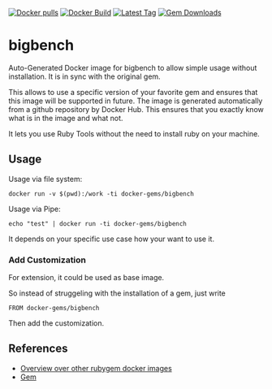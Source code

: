 [![Docker pulls](https://img.shields.io/docker/pulls/rubygem/bigbench.svg)](https://hub.docker.com/r/rubygem/bigbench/)
[![Docker Build](https://img.shields.io/docker/automated/rubygem/bigbench.svg)](https://hub.docker.com/r/rubygem/bigbench/)
[![Latest Tag](https://img.shields.io/github/tag/docker-rubygem/bigbench.svg)](https://hub.docker.com/r/rubygem/bigbench/)
[![Gem Downloads](https://img.shields.io/gem/dt/bigbench.svg)](https://rubygems.org/gems/bigbench/)
# bigbench

Auto-Generated Docker image for bigbench to allow simple usage without installation.
It is in sync with the original gem.

This allows to use a specific version of your favorite gem and ensures that this image will be supported in future.
The image is generated automatically from a github repository by Docker Hub.
This ensures that you exactly know what is in the image and what not.

It lets you use Ruby Tools without the need to install ruby on your machine.

## Usage

Usage via file system:

`docker run -v $(pwd):/work -ti docker-gems/bigbench`

Usage via Pipe:

`echo "test" | docker run -ti docker-gems/bigbench`

It depends on your specific use case how your want to use it.

### Add Customization

For extension, it could be used as base image.

So instead of struggeling with the installation of a gem, just write

`FROM docker-gems/bigbench`

Then add the customization.

## References

 - [Overview over other rubygem docker images](https://github.com/thinkbot/docker-rubygem)
 - [Gem](https://rubygems.org/gems/bigbench/)
